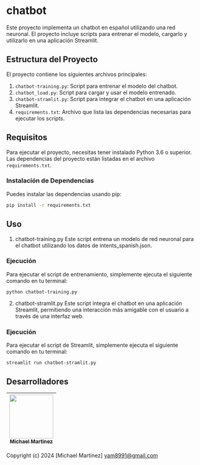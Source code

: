 # chatbot

Este proyecto implementa un chatbot en español utilizando una red neuronal. El proyecto incluye scripts para entrenar el modelo, cargarlo y utilizarlo en una aplicación Streamlit.

## Estructura del Proyecto

El proyecto contiene los siguientes archivos principales:

1. `chatbot-training.py`: Script para entrenar el modelo del chatbot.
2. `chatbot_load.py`: Script para cargar y usar el modelo entrenado.
3. `chatbot-stramlit.py`: Script para integrar el chatbot en una aplicación Streamlit.
4. `requirements.txt`: Archivo que lista las dependencias necesarias para ejecutar los scripts.

## Requisitos

Para ejecutar el proyecto, necesitas tener instalado Python 3.6 o superior. Las dependencias del proyecto están listadas en el archivo `requirements.txt`.

### Instalación de Dependencias

Puedes instalar las dependencias usando pip:

```bash
pip install -r requirements.txt
```

## Uso


1. chatbot-training.py
Este script entrena un modelo de red neuronal para el chatbot utilizando los datos de intents_spanish.json.

### Ejecución
Para ejecutar el script de entrenamiento, simplemente ejecuta el siguiente comando en tu terminal:

```
python chatbot-training.py
```

2. chatbot-stramlit.py
Este script integra el chatbot en una aplicación Streamlit, permitiendo una interacción más amigable con el usuario a través de una interfaz web.

### Ejecución
Para ejecutar el script de Streamlit, simplemente ejecuta el siguiente comando en tu terminal:

```
streamlit run chatbot-stramlit.py
```

## Desarrolladores

| [<img src="https://avatars.githubusercontent.com/u/163685041?v=4" width=115><br><sub>Michael Martinez</sub>](https://github.com/bkmay1417) |
| :---: |

Copyright (c) 2024 [Michael Martinez] yam8991@gmail.com
